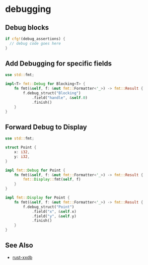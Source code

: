 # debugging

## Debug blocks
```rust
if cfg!(debug_assertions) {
  // debug code goes here
}
```

## Add Debugging for specific fields
```rust
use std::fmt;

impl<T> fmt::Debug for Blocking<T> {
    fn fmt(&self, f: &mut fmt::Formatter<'_>) -> fmt::Result {
        f.debug_struct("Blocking")
            .field("handle", &self.0)
            .finish()
    }
}
```

## Forward Debug to Display
```rust
use std::fmt;

struct Point {
    x: i32,
    y: i32,
}

impl fmt::Debug for Point {
    fn fmt(&self, f: &mut fmt::Formatter<'_>) -> fmt::Result {
        fmt::Display::fmt(self, f)
    }
}

impl fmt::Display for Point {
    fn fmt(&self, f: &mut fmt::Formatter<'_>) -> fmt::Result {
        f.debug_struct("Point")
            .field("x", &self.x)
            .field("y", &self.y)
            .finish()
    }
}
```

## See Also
- [rust-xxdb](https://michaelwoerister.github.io/2015/03/27/rust-xxdb.html)
